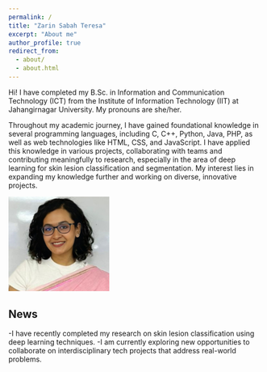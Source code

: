 ```yaml
---
permalink: /
title: "Zarin Sabah Teresa"
excerpt: "About me"
author_profile: true
redirect_from: 
  - about/
  - about.html
---
```



Hi! I have completed my B.Sc. in Information and Communication Technology (ICT) from the Institute of Information Technology (IIT) at Jahangirnagar University. My pronouns are she/her.

Throughout my academic journey, I have gained foundational knowledge in several programming languages, including C, C++, Python, Java, PHP, as well as web technologies like HTML, CSS, and JavaScript. I have applied this knowledge in various projects, collaborating with teams and contributing meaningfully to research, especially in the area of deep learning for skin lesion classification and segmentation. My interest lies in expanding my knowledge further and working on diverse, innovative projects.

<img src="/images/zarinteresa.jpg" width="200">

## News

-I have recently completed my research on skin lesion classification using deep learning techniques.
-I am currently exploring new opportunities to collaborate on interdisciplinary tech projects that address real-world problems.